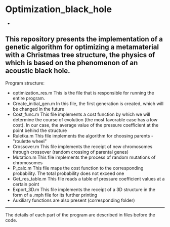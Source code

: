 # Optimization_black_hole
-
This repository presents the implementation of a genetic algorithm for optimizing a metamaterial with a Christmas tree structure, the physics of which is based on the phenomenon of an acoustic black hole.
---
Program structure:
 - optimization_res.m
 This is the file that is responsible for running the entire program.
 - Create_initial_gen.m
 In this file, the first generation is created, which will be changed in the future
 - Cost_func.m
 This file implements a cost function by which we will determine the course of evolution (the most favorable case has a low cost). In our case, the average value of the pressure coefficient at the point behind the structure
 - Ruletka.m
 This file implements the algorithm for choosing parents - "roulette wheel"
 - Crossover.m
 This file implements the receipt of new chromosomes through crossover (random crossing of parental genes)
 - Mutation.m
 This file implements the process of random mutations of chromosomes
 - P_calc.m
 This file maps the cost function to the corresponding probability. The total probability does not exceed one
 - Get_res_table.m
 This file reads a table of pressure coefficient values at a certain point
 - Export_3D.m
 This file implements the receipt of a 3D structure in the form of a .mph file for its further printing
 - Auxiliary functions are also present (corresponding folder)
---
The details of each part of the program are described in files before the code.

